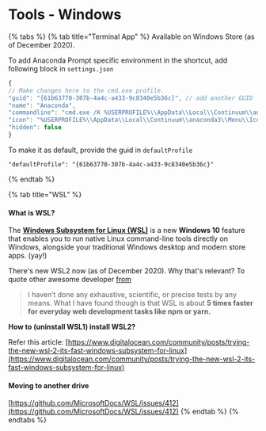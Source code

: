 # Tools - Windows

{% tabs %}
{% tab title="Terminal App" %}
Available on Windows Store (as of December 2020).

To add Anaconda Prompt specific environment in the shortcut, add following block in `settings.json`

```javascript
{
// Make changes here to the cmd.exe profile.
"guid": "{61b63770-307b-4a4c-a433-9c8340e5b36c}", // add another GUID
"name": "Anaconda",
"commandline": "cmd.exe /K %USERPROFILE%\\AppData\\Local\\Continuum\\anaconda3\\Scripts\\activate.bat %USERPROFILE%\\AppData\\Local\\Continuum\\anaconda3\\envs\\<env-name>",
"icon": "%USERPROFILE%\\AppData\\Local\\Continuum\\anaconda3\\Menu\\Iconleak-Atrous-PSConsole.ico",
"hidden": false
}
```

To make it as default, provide the guid in `defaultProfile`

```
"defaultProfile": "{61b63770-307b-4a4c-a433-9c8340e5b36c}"
```


{% endtab %}

{% tab title="WSL" %}
#### What is WSL?

 The [**Windows Subsystem for Linux (WSL)**](https://www.tenforums.com/tutorials/46769-enable-disable-windows-subsystem-linux-windows-10-a.html) is a new **Windows 10** feature that enables you to run native Linux command-line tools directly on Windows, alongside your traditional Windows desktop and modern store apps. (yay!)

There's new WSL2 now (as of December 2020). Why that's relevant? To quote other awesome developer [from](https://www.digitalocean.com/community/posts/trying-the-new-wsl-2-its-fast-windows-subsystem-for-linux)

>  I haven’t done any exhaustive, scientific, or precise tests by any means. What I have found though is that WSL is about **5 times faster for everyday web development tasks like npm or yarn.**

**How to (uninstall WSL1) install WSL2?**

Refer this article: [https://www.digitalocean.com/community/posts/trying-the-new-wsl-2-its-fast-windows-subsystem-for-linux](https://www.digitalocean.com/community/posts/trying-the-new-wsl-2-its-fast-windows-subsystem-for-linux)

#### Moving to another drive

[https://github.com/MicrosoftDocs/WSL/issues/412](https://github.com/MicrosoftDocs/WSL/issues/412)
{% endtab %}
{% endtabs %}





